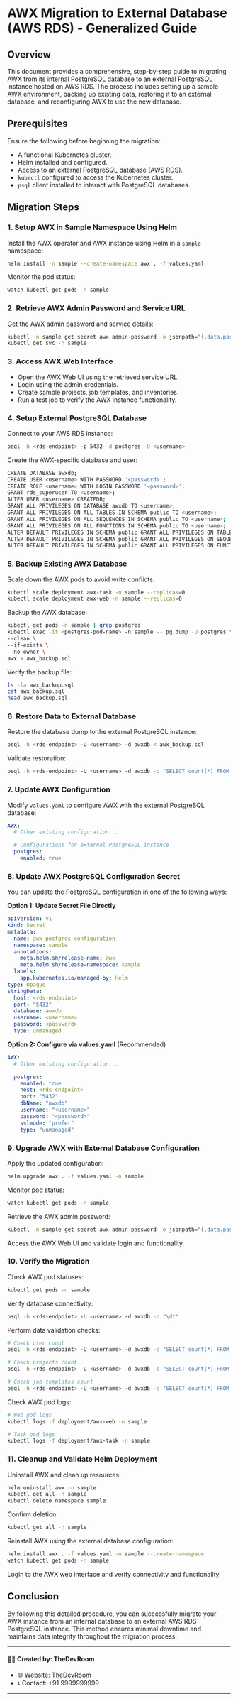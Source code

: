 # AWX Migration to External Database (AWS RDS) - Generalized Guide

## Overview

This document provides a comprehensive, step-by-step guide to migrating AWX from its internal PostgreSQL database to an external PostgreSQL instance hosted on AWS RDS. The process includes setting up a sample AWX environment, backing up existing data, restoring it to an external database, and reconfiguring AWX to use the new database.

## Prerequisites

Ensure the following before beginning the migration:

- A functional Kubernetes cluster.
- Helm installed and configured.
- Access to an external PostgreSQL database (AWS RDS).
- `kubectl` configured to access the Kubernetes cluster.
- `psql` client installed to interact with PostgreSQL databases.

## Migration Steps

### 1. Setup AWX in Sample Namespace Using Helm

Install the AWX operator and AWX instance using Helm in a `sample` namespace:

```bash
helm install -n sample --create-namespace awx . -f values.yaml
```

Monitor the pod status:

```bash
watch kubectl get pods -n sample
```

### 2. Retrieve AWX Admin Password and Service URL

Get the AWX admin password and service details:

```bash
kubectl -n sample get secret awx-admin-password -o jsonpath="{.data.password}" | base64 --decode; echo
kubectl get svc -n sample
```

### 3. Access AWX Web Interface

- Open the AWX Web UI using the retrieved service URL.
- Login using the admin credentials.
- Create sample projects, job templates, and inventories.
- Run a test job to verify the AWX instance functionality.

### 4. Setup External PostgreSQL Database

Connect to your AWS RDS instance:

```bash
psql -h <rds-endpoint> -p 5432 -d postgres -U <username>
```

Create the AWX-specific database and user:

```bash
CREATE DATABASE awxdb;
CREATE USER <username> WITH PASSWORD '<password>';
CREATE ROLE <username> WITH LOGIN PASSWORD '<password>';
GRANT rds_superuser TO <username>;
ALTER USER <username> CREATEDB;
GRANT ALL PRIVILEGES ON DATABASE awxdb TO <username>;
GRANT ALL PRIVILEGES ON ALL TABLES IN SCHEMA public TO <username>;
GRANT ALL PRIVILEGES ON ALL SEQUENCES IN SCHEMA public TO <username>;
GRANT ALL PRIVILEGES ON ALL FUNCTIONS IN SCHEMA public TO <username>;
ALTER DEFAULT PRIVILEGES IN SCHEMA public GRANT ALL PRIVILEGES ON TABLES TO <username>;
ALTER DEFAULT PRIVILEGES IN SCHEMA public GRANT ALL PRIVILEGES ON SEQUENCES TO <username>;
ALTER DEFAULT PRIVILEGES IN SCHEMA public GRANT ALL PRIVILEGES ON FUNCTIONS TO <username>;
```

### 5. Backup Existing AWX Database

Scale down the AWX pods to avoid write conflicts:

```bash
kubectl scale deployment awx-task -n sample --replicas=0
kubectl scale deployment awx-web -n sample --replicas=0
```

Backup the AWX database:

```bash
kubectl get pods -n sample | grep postgres
kubectl exec -it <postgres-pod-name> -n sample -- pg_dump -U postgres \
--clean \
--if-exists \
--no-owner \
awx > awx_backup.sql
```

Verify the backup file:

```bash
ls -la awx_backup.sql
cat awx_backup.sql
head awx_backup.sql
```

### 6. Restore Data to External Database

Restore the database dump to the external PostgreSQL instance:

```bash
psql -h <rds-endpoint> -U <username> -d awxdb < awx_backup.sql
```

Validate restoration:

```bash
psql -h <rds-endpoint> -U <username> -d awxdb -c "SELECT count(*) FROM auth_user;"
```

### 7. Update AWX Configuration

Modify `values.yaml` to configure AWX with the external PostgreSQL database:

```yaml
AWX:
  # Other existing configuration...

  # Configurations for external PostgreSQL instance
  postgres:
    enabled: true
```

### 8. Update AWX PostgreSQL Configuration Secret

You can update the PostgreSQL configuration in one of the following ways:

**Option 1: Update Secret File Directly**

```yaml
apiVersion: v1
kind: Secret
metadata:
  name: awx-postgres-configuration
  namespace: sample
  annotations:
    meta.helm.sh/release-name: awx
    meta.helm.sh/release-namespace: sample
  labels:
    app.kubernetes.io/managed-by: Helm
type: Opaque
stringData:
  host: <rds-endpoint>
  port: "5432"
  database: awxdb
  username: <username>
  password: <password>
  type: unmanaged
```

**Option 2: Configure via values.yaml** (Recommended)

```yaml
AWX:
  # Other existing configuration...

  postgres:
    enabled: true
    host: <rds-endpoint>
    port: "5432"
    dbName: "awxdb"
    username: "<username>"
    password: "<password>"
    sslmode: "prefer"
    type: "unmanaged"
```

### 9. Upgrade AWX with External Database Configuration

Apply the updated configuration:

```bash
helm upgrade awx . -f values.yaml -n sample
```

Monitor pod status:

```bash
watch kubectl get pods -n sample
```

Retrieve the AWX admin password:

```bash
kubectl -n sample get secret awx-admin-password -o jsonpath="{.data.password}" | base64 --decode; echo
```

Access the AWX Web UI and validate login and functionality.

### 10. Verify the Migration

Check AWX pod statuses:

```bash
kubectl get pods -n sample
```

Verify database connectivity:

```bash
psql -h <rds-endpoint> -U <username> -d awxdb -c "\dt"
```

Perform data validation checks:

```bash
# Check user count
psql -h <rds-endpoint> -U <username> -d awxdb -c "SELECT count(*) FROM auth_user;"

# Check projects count
psql -h <rds-endpoint> -U <username> -d awxdb -c "SELECT count(*) FROM main_project;"

# Check job templates count
psql -h <rds-endpoint> -U <username> -d awxdb -c "SELECT count(*) FROM main_jobtemplate;"
```

Check AWX pod logs:

```bash
# Web pod logs
kubectl logs -f deployment/awx-web -n sample

# Task pod logs
kubectl logs -f deployment/awx-task -n sample
```

### 11. Cleanup and Validate Helm Deployment

Uninstall AWX and clean up resources:

```bash
helm uninstall awx -n sample
kubectl get all -n sample
kubectl delete namespace sample
```

Confirm deletion:

```bash
kubectl get all -n sample
```

Reinstall AWX using the external database configuration:

```bash
helm install awx . -f values.yaml -n sample --create-namespace
watch kubectl get pods -n sample
```

Login to the AWX web interface and verify connectivity and functionality.

## Conclusion

By following this detailed procedure, you can successfully migrate your AWX instance from an internal database to an external AWS RDS PostgreSQL instance. This method ensures minimal downtime and maintains data integrity throughout the migration process.


---
#### 👨‍💻 Created by: TheDevRoom

- 🌐 Website: [TheDevRoom](https://github.com/localhost-devel/localhost-devel/blob/master/README.md)
- 📞 Contact: +91 9999999999
---
